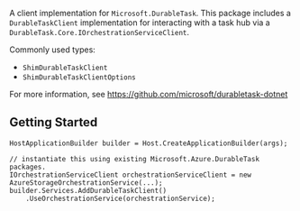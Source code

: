 A client implementation for `Microsoft.DurableTask`. This package includes a `DurableTaskClient` implementation for interacting with a task hub via a `DurableTask.Core.IOrchestrationServiceClient`.

Commonly used types:
- `ShimDurableTaskClient`
- `ShimDurableTaskClientOptions`

For more information, see https://github.com/microsoft/durabletask-dotnet

## Getting Started

``` CSharp
HostApplicationBuilder builder = Host.CreateApplicationBuilder(args);

// instantiate this using existing Microsoft.Azure.DurableTask packages.
IOrchestrationServiceClient orchestrationServiceClient = new AzureStorageOrchestrationService(...);
builder.Services.AddDurableTaskClient()
    .UseOrchestrationService(orchestrationService);
```
